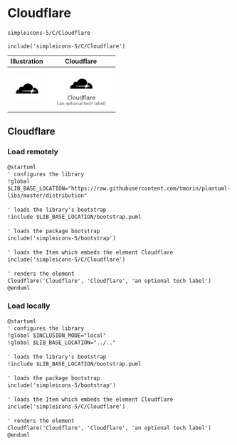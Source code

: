 # Cloudflare


```text
simpleicons-5/C/Cloudflare
```

```text
include('simpleicons-5/C/Cloudflare')
```



| Illustration | Cloudflare |
| :---: | :---: |
| ![illustration for Illustration](../../simpleicons-5/C/Cloudflare.png) | ![illustration for Cloudflare](../../simpleicons-5/C/Cloudflare.Local.png) |




## Cloudflare

### Load remotely
```plantuml
@startuml
' configures the library
!global $LIB_BASE_LOCATION="https://raw.githubusercontent.com/tmorin/plantuml-libs/master/distribution"

' loads the library's bootstrap
!include $LIB_BASE_LOCATION/bootstrap.puml

' loads the package bootstrap
include('simpleicons-5/bootstrap')

' loads the Item which embeds the element Cloudflare
include('simpleicons-5/C/Cloudflare')

' renders the element
Cloudflare('Cloudflare', 'Cloudflare', 'an optional tech label')
@enduml
```

### Load locally
```plantuml
@startuml
' configures the library
!global $INCLUSION_MODE="local"
!global $LIB_BASE_LOCATION="../.."

' loads the library's bootstrap
!include $LIB_BASE_LOCATION/bootstrap.puml

' loads the package bootstrap
include('simpleicons-5/bootstrap')

' loads the Item which embeds the element Cloudflare
include('simpleicons-5/C/Cloudflare')

' renders the element
Cloudflare('Cloudflare', 'Cloudflare', 'an optional tech label')
@enduml
```

